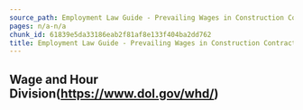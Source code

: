 ```yaml
---
source_path: Employment Law Guide - Prevailing Wages in Construction Contracts.md
pages: n/a-n/a
chunk_id: 61839e5da33186eab2f81af8e133f404ba2dd762
title: Employment Law Guide - Prevailing Wages in Construction Contracts
---
```

## Wage and Hour Division(https://www.dol.gov/whd/)
